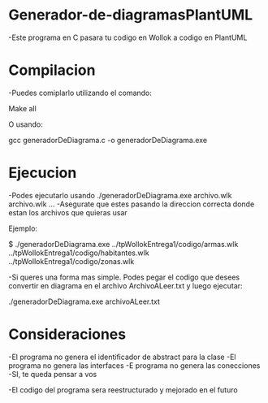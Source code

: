 # Generador-de-diagramasPlantUML
-Este programa en C pasara tu codigo en Wollok a codigo en PlantUML

# Compilacion
-Puedes comiplarlo utilizando el comando:

Make all

O usando:

gcc generadorDeDiagrama.c -o generadorDeDiagrama.exe

# Ejecucion
-Podes ejecutarlo usando ./generadorDeDiagrama.exe archivo.wlk archivo.wlk ...
-Asegurate que estes pasando la direccion correcta donde estan los archivos que quieras usar

Ejemplo:

$ ./generadorDeDiagrama.exe  ../tpWollokEntrega1/codigo/armas.wlk ../tpWollokEntrega1/codigo/habitantes.wlk ../tpWollokEntrega1/codigo/zonas.wlk

-Si queres una forma mas simple. Podes pegar el codigo que desees convertir en diagrama en el archivo ArchivoALeer.txt y luego ejecutar:

./generadorDeDiagrama.exe archivoALeer.txt

# Consideraciones
-El programa no genera el identificador de abstract para la clase
-El programa no genera las interfaces
-E programa no genera las conecciones
-SI, te queda pensar a vos

-El codigo del programa sera reestructurado y mejorado en el futuro
